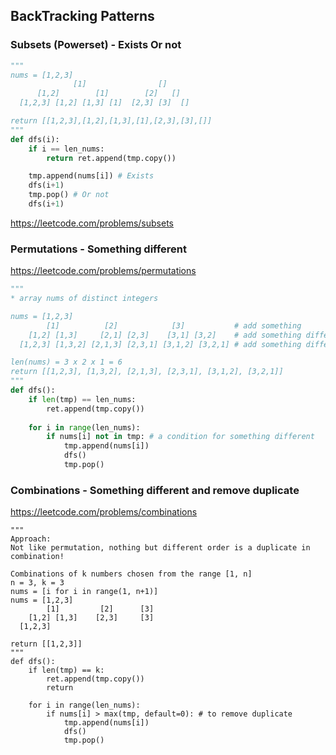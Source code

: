 ## BackTracking Patterns
### Subsets (Powerset) - Exists Or not
```python
"""
nums = [1,2,3]
              [1]                []
      [1,2]        [1]        [2]   []
  [1,2,3] [1,2] [1,3] [1]  [2,3] [3]  []

return [[1,2,3],[1,2],[1,3],[1],[2,3],[3],[]]
"""
def dfs(i):
    if i == len_nums:
        return ret.append(tmp.copy())

    tmp.append(nums[i]) # Exists
    dfs(i+1) 
    tmp.pop() # Or not
    dfs(i+1)  
```
https://leetcode.com/problems/subsets

### Permutations - Something different
https://leetcode.com/problems/permutations
```python
"""
* array nums of distinct integers

nums = [1,2,3]
        [1]          [2]            [3]           # add something
    [1,2] [1,3]     [2,1] [2,3]    [3,1] [3,2]    # add something different
  [1,2,3] [1,3,2] [2,1,3] [2,3,1] [3,1,2] [3,2,1] # add something different

len(nums) = 3 x 2 x 1 = 6
return [[1,2,3], [1,3,2], [2,1,3], [2,3,1], [3,1,2], [3,2,1]]
"""
def dfs():
    if len(tmp) == len_nums:
        ret.append(tmp.copy())
    
    for i in range(len_nums):
        if nums[i] not in tmp: # a condition for something different
            tmp.append(nums[i])
            dfs()
            tmp.pop()
```

### Combinations - Something different and remove duplicate
https://leetcode.com/problems/combinations
```
"""
Approach: 
Not like permutation, nothing but different order is a duplicate in combination!

Combinations of k numbers chosen from the range [1, n]
n = 3, k = 3
nums = [i for i in range(1, n+1)]
nums = [1,2,3]
        [1]         [2]      [3]
    [1,2] [1,3]    [2,3]     [3]
  [1,2,3]

return [[1,2,3]]
"""
def dfs():
    if len(tmp) == k:
        ret.append(tmp.copy())
        return

    for i in range(len_nums):
        if nums[i] > max(tmp, default=0): # to remove duplicate
            tmp.append(nums[i])
            dfs()
            tmp.pop()
```
